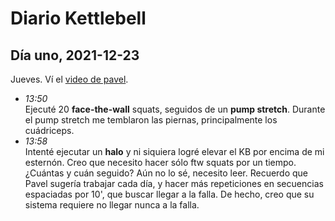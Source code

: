 # Diario Kettlebell
## Día uno, 2021-12-23
Jueves. Ví el [video de pavel](/home/lorenzo/Documentos/Fuerza/Enter_the_Kettlebell_-_Pavel_Tsatsouline.mp4).

- *13:50*<br/>Ejecuté 20 **face-the-wall** squats, seguidos de un **pump stretch**. Durante el pump stretch me temblaron las piernas, principalmente los cuádriceps.
- *13:58*<br/>Intenté ejecutar un **halo** y ni siquiera logré elevar el KB por encima de mi esternón. Creo que necesito hacer sólo ftw squats por un tiempo. ¿Cuántas y cuán seguido? Aún no lo sé, necesito leer. Recuerdo que Pavel sugería trabajar cada día, y hacer más repeticiones en secuencias espaciadas por 10', que buscar llegar a la falla. De hecho, creo que su sistema requiere no llegar nunca a la falla.